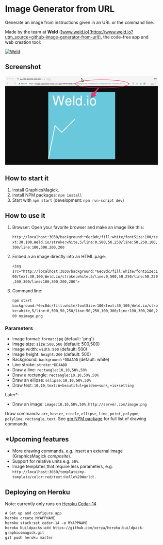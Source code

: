 # Image Generator from URL

Generate an image from instructions given in an URL or the command line.

Made by the team at **Weld** ([www.weld.io](https://www.weld.io?utm_source=github-image-generator-from-url)), the code-free app and web creation tool:

[![Weld](https://s3-eu-west-1.amazonaws.com/weld-social-and-blog/gif/weld_explained.gif)](https://www.weld.io?utm_source=github-image-generator-from-url)


## Screenshot

![Image Generator from URL](example.png)


## How to start it

1. Install GraphicsMagick.
2. Install NPM packages: `npm install`
3. Start with `npm start` (development: `npm run-script dev`)


## How to use it

1. Browser: Open your favorite browser and make an image like this:

	`http://localhost:3030/background:*6ec8dc/fill:white/fontSize:100/text:30,100,Weld.io/stroke:white,5/line:0,500,50,250/line:50,250,100,300/line:100,300,200,200`

2. Embed a an image directly into an HTML page:

	`<img src="http://localhost:3030/background:*6ec8dc/fill:white/fontSize:100/text:30,100,Weld.io/stroke:white,5/line:0,500,50,250/line:50,250,100,300/line:100,300,200,200">`

3. Command line:

	`npm start background:*6ec8dc/fill:white/fontSize:100/text:30,100,Weld.io/stroke:white,5/line:0,500,50,250/line:50,250,100,300/line:100,300,200,200 myimage.png`


### Parameters

* Image format: `format:jpg` (default: 'png')
* Image size: `size:500,500` (default: 500,500)
* Image width: `width:500` (default: 500)
* Image height: `height:200` (default: 500)
* Background: `background:*DDAADD` (default: white)
* Line stroke: `stroke:*DDAADD`
* Draw a line: `rectangle:10,10,50%,50%`
* Draw a rectangle: `rectangle:10,10,50%,50%`
* Draw an ellipse: `ellipse:10,10,50%,50%`
* Draw text: `10,10,text:A+beautiful+golden+sun\,+is+setting`

Later*:

* Draw an image: `image:10,10,50%,50%,http://server.com/image.png`

Draw commands: `arc`, `bezier`, `circle`, `ellipse`, `line`, `point`, `polygon`, `polyline`, `rectangle`, `text`.
See [gm NPM package](https://github.com/aheckmann/gm#methods) for full list of drawing commands.


## *Upcoming features

* More drawing commands, e.g. insert an external image (GraphicsMagick _composite_).
* Support for relative units e.g. `50%`.
* Image templates that require less parameters, e.g. `http://localhost:3030/template/my-template/color:red/text:Hello%20World!`.


## Deploying on Heroku

Note: currently only runs on [Heroku Cedar-14](https://github.com/Xerpa/heroku-buildpack-graphicsmagick/issues/1)

	# Set up and configure app
	heroku create MYAPPNAME
	heroku stack:set cedar-14 -a MYAPPNAME
	heroku buildpacks:add https://github.com/xerpa/heroku-buildpack-graphicsmagick.git
	git push heroku master
